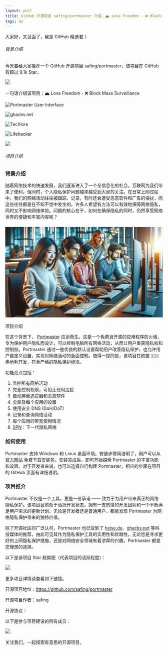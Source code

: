 ```yaml
---
layout: post
title: GitHub 开源项目 safing/portmaster 介绍，🏔 Love Freedom - ❌ Block Mass Surveillance
tags: Go
---
```


大家好，又见面了，我是 GitHub 精选君！

###### 背景介绍

今天要给大家推荐一个 GitHub 开源项目 safing/portmaster，该项目在 GitHub 有超过 9.1k Star。

![](https://stats.deeptrain.net/repo/safing/portmaster/?theme=light)

一句话介绍该项目：🏔 Love Freedom - ❌ Block Mass Surveillance




![Portmaster User Interface](https://safing.io/assets/img/page-specific/landing/portmaster-thumbnail.png?)

![ghacks.net](https://safing.io/assets/img/external/ghacks.png)

![Techlore](https://safing.io/assets/img/external/techlore.png)

![Lifehacker](https://safing.io/assets/img/external/logos/lifehacker.webp)

![](https://safing.io/assets/img/external/heise_online.svg)


###### 项目介绍

### 背景介绍

随着网络技术的快速发展，我们逐渐进入了一个全信息化的社会。互联网为我们带来了便利，但同时，个人隐私保护问题越来越受到大家的关注。在日常上网过程中，我们的网络活动往往被跟踪、记录，有时还会遭受恶意软件和广告的侵扰，而这些往往都是在不知不觉中发生的。许多人希望有方法可以有效地保障网络隐私，同时又不影响网络体验。问题的核心在于，如何在确保隐私的同时，仍然享受网络世界的便捷和丰富内容呢？

### 

![](https://raw.githubusercontent.com/ZhuPeng/pic/master/mac/compress_tmp-9bfe74a5fbb7443675f82b4754871da4.png)

项目介绍

在这个背景下， [Portmaster](https://github.com/safing/portmaster) 应运而生。这是一个免费且开源的应用程序防火墙，专为保护用户隐私而设计，可以控制电脑所有网络活动，从而让用户重获隐私权和控制权。Portmaster 通过一些优良的默认设置帮助用户改善隐私保护，也允许用户自定义设置，实现对网络活动的全面控制。值得一提的是，该项目在欧盟 🇪🇺 奥地利开发，符合严格的隐私保护标准。

功能亮点包括：
1. 监控所有网络活动
2. 完全控制权限，可阻止任何连接
3. 自动屏蔽追踪器和恶意软件
4. 全局及每个应用的设置
5. 使用安全 DNS (DoH/DoT)
6. 记录和查询网络活动
7. 每个应用的带宽使用情况
8. [SPN](https://safing.io/spn/)：下一代隐私网络

### 如何使用

Portmaster 支持 Windows 和 Linux 桌面环境。安装步骤简洁明了，用户可以从 [官方网站](https://safing.io/download/) 免费下载安装包。安装完成后，即可开始探索 Portmaster 的丰富功能和设置。对于开发者来说，也可以选择自行构建 Portmaster，相应的步骤在项目的 GitHub 页面有详细说明。

### 项目推介

Portmaster 不仅是一个工具，更是一份承诺 —— 致力于为用户带来真正的网络隐私保护。该项目目前处于活跃开发状态，拥有一支热情的开发团队和一个不断满足用户需求的更新计划。无论是开发者还是普通用户，都能发现 Portmaster 为网络隐私保护带来的独特价值。

除了开源社区的广泛认可，Portmaster 也已受到了 [heise.de](https://www.heise.de/tests/Datenschutz-Firewall-Portmaster-im-Test-9611687.html)、[ghacks.net](https://www.ghacks.net/2022/11/08/portmaster-1-0-released-open-source-application-firewall/) 等科技媒体的推荐，由此可见其作为隐私保护工具的实用性和优越性。无论您是寻求更好的上网隐私保护措施，还是对网络安全领域有着浓厚的兴趣，Portmaster 都是您理想的选择。

以下是该项目 Star 趋势图（代表项目的活跃程度）：

![](https://api.star-history.com/svg?repos=safing/portmaster&type=Timeline)

更多项目详情请查看如下链接。

开源项目地址：https://github.com/safing/portmaster 

开源项目作者：safing

开源协议：

以下是参与项目建设的所有成员：

![](https://contrib.rocks/image?repo=safing/portmaster)

关注我们，一起探索有意思的开源项目。

